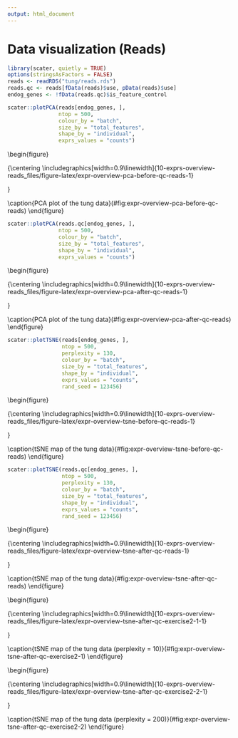 ```yaml
---
output: html_document
---
```


# Data visualization (Reads)


```r
library(scater, quietly = TRUE)
options(stringsAsFactors = FALSE)
reads <- readRDS("tung/reads.rds")
reads.qc <- reads[fData(reads)$use, pData(reads)$use]
endog_genes <- !fData(reads.qc)$is_feature_control
```




```r
scater::plotPCA(reads[endog_genes, ],
                ntop = 500,
                colour_by = "batch",
                size_by = "total_features",
                shape_by = "individual",
                exprs_values = "counts")
```

\begin{figure}

{\centering \includegraphics[width=0.9\linewidth]{10-exprs-overview-reads_files/figure-latex/expr-overview-pca-before-qc-reads-1} 

}

\caption{PCA plot of the tung data}(\#fig:expr-overview-pca-before-qc-reads)
\end{figure}


```r
scater::plotPCA(reads.qc[endog_genes, ],
                ntop = 500,
                colour_by = "batch",
                size_by = "total_features",
                shape_by = "individual",
                exprs_values = "counts")
```

\begin{figure}

{\centering \includegraphics[width=0.9\linewidth]{10-exprs-overview-reads_files/figure-latex/expr-overview-pca-after-qc-reads-1} 

}

\caption{PCA plot of the tung data}(\#fig:expr-overview-pca-after-qc-reads)
\end{figure}


```r
scater::plotTSNE(reads[endog_genes, ],
                 ntop = 500,
                 perplexity = 130,
                 colour_by = "batch",
                 size_by = "total_features",
                 shape_by = "individual",
                 exprs_values = "counts",
                 rand_seed = 123456)
```

\begin{figure}

{\centering \includegraphics[width=0.9\linewidth]{10-exprs-overview-reads_files/figure-latex/expr-overview-tsne-before-qc-reads-1} 

}

\caption{tSNE map of the tung data}(\#fig:expr-overview-tsne-before-qc-reads)
\end{figure}


```r
scater::plotTSNE(reads.qc[endog_genes, ],
                 ntop = 500,
                 perplexity = 130,
                 colour_by = "batch",
                 size_by = "total_features",
                 shape_by = "individual",
                 exprs_values = "counts",
                 rand_seed = 123456)
```

\begin{figure}

{\centering \includegraphics[width=0.9\linewidth]{10-exprs-overview-reads_files/figure-latex/expr-overview-tsne-after-qc-reads-1} 

}

\caption{tSNE map of the tung data}(\#fig:expr-overview-tsne-after-qc-reads)
\end{figure}

\begin{figure}

{\centering \includegraphics[width=0.9\linewidth]{10-exprs-overview-reads_files/figure-latex/expr-overview-tsne-after-qc-exercise2-1-1} 

}

\caption{tSNE map of the tung data (perplexity = 10)}(\#fig:expr-overview-tsne-after-qc-exercise2-1)
\end{figure}

\begin{figure}

{\centering \includegraphics[width=0.9\linewidth]{10-exprs-overview-reads_files/figure-latex/expr-overview-tsne-after-qc-exercise2-2-1} 

}

\caption{tSNE map of the tung data (perplexity = 200)}(\#fig:expr-overview-tsne-after-qc-exercise2-2)
\end{figure}
